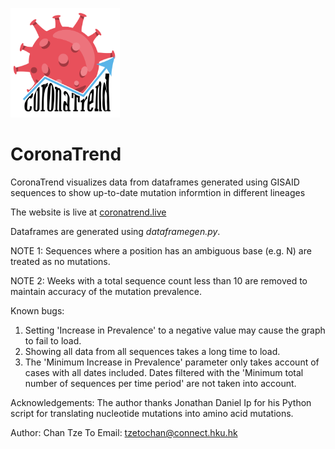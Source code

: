 [<img src="assets/images/CoronaTrend Logo.png" width="175" height="175">](coronatrend.live)

# CoronaTrend

CoronaTrend visualizes data from dataframes generated using GISAID sequences to show up-to-date mutation informtion in different lineages

The website is live at [coronatrend.live](coronatrend.live)

Dataframes are generated using _dataframegen.py_.


NOTE 1: 
Sequences where a position has an ambiguous base (e.g. N) are treated as no mutations.

NOTE 2:
Weeks with a total sequence count less than 10 are removed to maintain accuracy of the mutation prevalence.

Known bugs:
1. Setting 'Increase in Prevalence' to a negative value may cause the graph to fail to load.
2. Showing all data from all sequences takes a long time to load.
3. The 'Minimum Increase in Prevalence' parameter only takes account of cases with all dates included.
   Dates filtered with the 'Minimum total number of sequences per time period' are not taken into account.
   
Acknowledgements:
The author thanks Jonathan Daniel Ip for his Python script for translating nucleotide mutations into amino acid mutations.
   
Author: Chan Tze To
Email: tzetochan@connect.hku.hk


